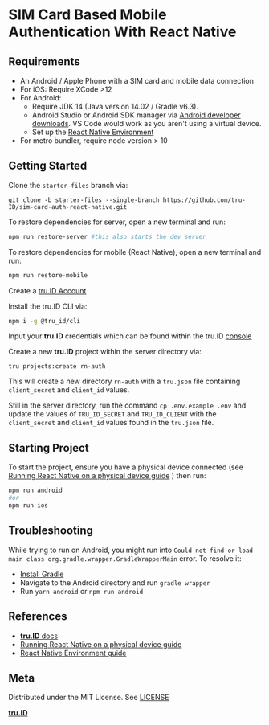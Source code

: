# SIM Card Based Mobile Authentication With React Native

## Requirements

- An Android / Apple Phone with a SIM card and mobile data connection
- For iOS: Require XCode >12
- For Android:
  - Require JDK 14 (Java version 14.02 / Gradle v6.3).
  - Android Studio or Android SDK manager via [Android developer downloads](https://developer.android.com/studio). VS Code would work as you aren't using a virtual device.
  - Set up the [React Native Environment](https://reactnative.dev/docs/environment-setup)
- For metro bundler, require node version > 10

## Getting Started

Clone the `starter-files` branch via:

```
git clone -b starter-files --single-branch https://github.com/tru-ID/sim-card-auth-react-native.git
```

To restore dependencies for server, open a new terminal and run:

```bash
npm run restore-server #this also starts the dev server

```

To restore dependencies for mobile (React Native), open a new terminal and run:

```bash
npm run restore-mobile
```

Create a [tru.ID Account](https://tru.id)

Install the tru.ID CLI via:

```bash
npm i -g @tru_id/cli

```

Input your **tru.ID** credentials which can be found within the tru.ID [console](https://developer.tru.id/console)

Create a new **tru.ID** project within the server directory via:

```
tru projects:create rn-auth
```

This will create a new directory `rn-auth` with a `tru.json` file containing `client_secret` and `client_id` values.

Still in the server directory, run the command `cp .env.example .env` and update the values of `TRU_ID_SECRET` and `TRU_ID_CLIENT` with the `client_secret` and `client_id` values found in the `tru.json` file.

## Starting Project

To start the project, ensure you have a physical device connected (see [Running React Native on a physical device guide](https://reactnative.dev/docs/running-on-device) ) then run:

```bash
npm run android
#or
npm run ios

```

## Troubleshooting

While trying to run on Android, you might run into `Could not find or load main class org.gradle.wrapper.GradleWrapperMain` error. To resolve it:

- [Install Gradle](https://gradle.org/install/)
- Navigate to the Android directory and run `gradle wrapper`
- Run `yarn android` or `npm run android`

## References

- [**tru.ID** docs](https://developer.tru.id/docs)
- [Running React Native on a physical device guide](https://reactnative.dev/docs/running-on-device)
- [React Native Environment guide](https://reactnative.dev/docs/environment-setup)

## Meta

Distributed under the MIT License. See [LICENSE](https://github.com/tru-ID/sim-card-auth-react-native/blob/main/LICENSE.md)

[**tru.ID**](https://tru.id)

